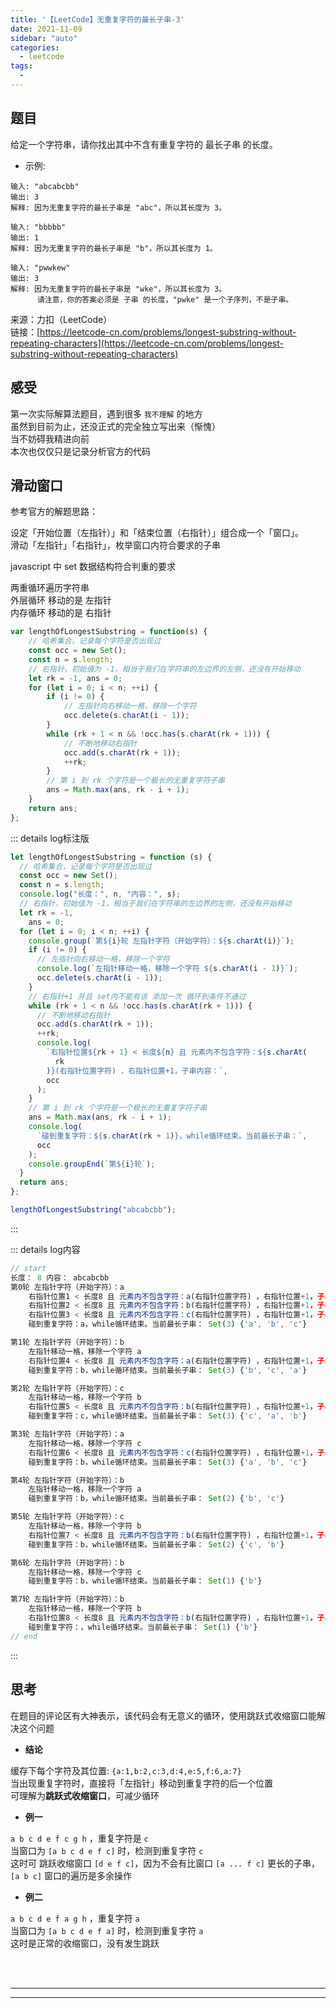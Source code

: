 ```yaml
---
title: '【LeetCode】无重复字符的最长子串-3'
date: 2021-11-09
sidebar: "auto"
categories:
  - leetcode
tags: 
  - 
---
```


## 题目

给定一个字符串，请你找出其中不含有重复字符的 最长子串 的长度。

- 示例:
```
输入: "abcabcbb"
输出: 3
解释: 因为无重复字符的最长子串是 "abc"，所以其长度为 3。

输入: "bbbbb"
输出: 1
解释: 因为无重复字符的最长子串是 "b"，所以其长度为 1。

输入: "pwwkew"
输出: 3
解释: 因为无重复字符的最长子串是 "wke"，所以其长度为 3。
      请注意，你的答案必须是 子串 的长度，"pwke" 是一个子序列，不是子串。
```

来源：力扣（LeetCode）<br>
链接：[https://leetcode-cn.com/problems/longest-substring-without-repeating-characters](https://leetcode-cn.com/problems/longest-substring-without-repeating-characters)




## 感受

第一次实际解算法题目，遇到很多 `我不理解` 的地方<br>
虽然到目前为止，还没正式的完全独立写出来（惭愧）<br>
当不妨碍我精进向前 <br>
本次也仅仅只是记录分析官方的代码<br>





## 滑动窗口

参考官方的解题思路：<br>

设定「开始位置（左指针）」和「结束位置（右指针）」组合成一个「窗口」。<br>
滑动「左指针」「右指针」，枚举窗口内符合要求的子串

javascript 中 set 数据结构符合判重的要求<br>

两重循环遍历字符串<br>
外层循环 移动的是 左指针<br>
内存循环 移动的是 右指针

```js
var lengthOfLongestSubstring = function(s) {
    // 哈希集合，记录每个字符是否出现过
    const occ = new Set();
    const n = s.length;
    // 右指针，初始值为 -1，相当于我们在字符串的左边界的左侧，还没有开始移动
    let rk = -1, ans = 0;
    for (let i = 0; i < n; ++i) {
        if (i != 0) {
            // 左指针向右移动一格，移除一个字符
            occ.delete(s.charAt(i - 1));
        }
        while (rk + 1 < n && !occ.has(s.charAt(rk + 1))) {
            // 不断地移动右指针
            occ.add(s.charAt(rk + 1));
            ++rk;
        }
        // 第 i 到 rk 个字符是一个极长的无重复字符子串
        ans = Math.max(ans, rk - i + 1);
    }
    return ans;
};
```

::: details log标注版
```js
let lengthOfLongestSubstring = function (s) {
  // 哈希集合，记录每个字符是否出现过
  const occ = new Set();
  const n = s.length;
  console.log("长度：", n, "内容：", s);
  // 右指针，初始值为 -1，相当于我们在字符串的左边界的左侧，还没有开始移动
  let rk = -1,
    ans = 0;
  for (let i = 0; i < n; ++i) {
    console.group(`第${i}轮 左指针字符（开始字符）：${s.charAt(i)}`);
    if (i != 0) {
      // 左指针向右移动一格，移除一个字符
      console.log(`左指针移动一格，移除一个字符 ${s.charAt(i - 1)}`);
      occ.delete(s.charAt(i - 1));
    }
    // 右指针+1 并且 set内不能有该 添加一次 循环到条件不通过
    while (rk + 1 < n && !occ.has(s.charAt(rk + 1))) {
      // 不断地移动右指针
      occ.add(s.charAt(rk + 1));
      ++rk;
      console.log(
        `右指针位置${rk + 1} < 长度${n} 且 元素内不包含字符：${s.charAt(
          rk
        )}(右指针位置字符) ，右指针位置+1，子串内容：`,
        occ
      );
    }
    // 第 i 到 rk 个字符是一个极长的无重复字符子串
    ans = Math.max(ans, rk - i + 1);
    console.log(
      `碰到重复字符：${s.charAt(rk + 1)}，while循环结束。当前最长子串：`,
      occ
    );
    console.groupEnd(`第${i}轮`);
  }
  return ans;
};

lengthOfLongestSubstring("abcabcbb");

```
:::

::: details log内容
```js
// start
长度： 8 内容： abcabcbb
第0轮 左指针字符（开始字符）：a
    右指针位置1 < 长度8 且 元素内不包含字符：a(右指针位置字符) ，右指针位置+1，子串内容： Set(1) {'a'}
    右指针位置2 < 长度8 且 元素内不包含字符：b(右指针位置字符) ，右指针位置+1，子串内容： Set(2) {'a', 'b'}
    右指针位置3 < 长度8 且 元素内不包含字符：c(右指针位置字符) ，右指针位置+1，子串内容： Set(3) {'a', 'b', 'c'}
    碰到重复字符：a，while循环结束。当前最长子串： Set(3) {'a', 'b', 'c'}

第1轮 左指针字符（开始字符）：b
    左指针移动一格，移除一个字符 a
    右指针位置4 < 长度8 且 元素内不包含字符：a(右指针位置字符) ，右指针位置+1，子串内容： Set(3) {'b', 'c', 'a'}
    碰到重复字符：b，while循环结束。当前最长子串： Set(3) {'b', 'c', 'a'}

第2轮 左指针字符（开始字符）：c
    左指针移动一格，移除一个字符 b
    右指针位置5 < 长度8 且 元素内不包含字符：b(右指针位置字符) ，右指针位置+1，子串内容： Set(3) {'c', 'a', 'b'}
    碰到重复字符：c，while循环结束。当前最长子串： Set(3) {'c', 'a', 'b'}

第3轮 左指针字符（开始字符）：a
    左指针移动一格，移除一个字符 c
    右指针位置6 < 长度8 且 元素内不包含字符：c(右指针位置字符) ，右指针位置+1，子串内容： Set(3) {'a', 'b', 'c'}
    碰到重复字符：b，while循环结束。当前最长子串： Set(3) {'a', 'b', 'c'}

第4轮 左指针字符（开始字符）：b
    左指针移动一格，移除一个字符 a
    碰到重复字符：b，while循环结束。当前最长子串： Set(2) {'b', 'c'}

第5轮 左指针字符（开始字符）：c
    左指针移动一格，移除一个字符 b
    右指针位置7 < 长度8 且 元素内不包含字符：b(右指针位置字符) ，右指针位置+1，子串内容： Set(2) {'c', 'b'}
    碰到重复字符：b，while循环结束。当前最长子串： Set(2) {'c', 'b'}

第6轮 左指针字符（开始字符）：b
    左指针移动一格，移除一个字符 c
    碰到重复字符：b，while循环结束。当前最长子串： Set(1) {'b'}

第7轮 左指针字符（开始字符）：b
    左指针移动一格，移除一个字符 b
    右指针位置8 < 长度8 且 元素内不包含字符：b(右指针位置字符) ，右指针位置+1，子串内容： Set(1) {'b'}
    碰到重复字符：，while循环结束。当前最长子串： Set(1) {'b'}
// end
```
:::





## 思考

在题目的评论区有大神表示，该代码会有无意义的循环，使用跳跃式收缩窗口能解决这个问题

- **结论**

缓存下每个字符及其位置: `{a:1,b:2,c:3,d:4,e:5,f:6,a:7}` <br>
当出现重复字符时，直接将「左指针」移动到重复字符的后一个位置<br>
可理解为**跳跃式收缩窗口**，可减少循环

- **例一**

`a b c d e f c g h` ，重复字符是 `c` <br>
当窗口为 `[a b c d e f c]` 时，检测到重复字符 `c`<br>
这时可 跳跃收缩窗口 `[d e f c]`，因为不会有比窗口 `[a ... f c]` 更长的子串， `[a b c]` 窗口的遍历是多余操作<br>

- **例二**
  
`a b c d e f a g h` ，重复字符 `a` <br>
当窗口为 `[a b c d e f a]` 时，检测到重复字符 `a`<br>
这时是正常的收缩窗口，没有发生跳跃




<br><br><hr><hr>